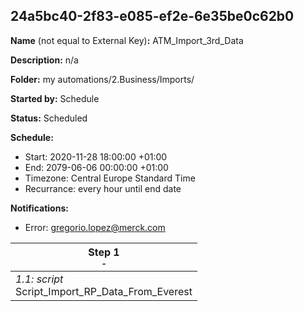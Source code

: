 ## 24a5bc40-2f83-e085-ef2e-6e35be0c62b0

**Name** (not equal to External Key)**:** ATM_Import_3rd_Data

**Description:** n/a

**Folder:** my automations/2.Business/Imports/

**Started by:** Schedule

**Status:** Scheduled

**Schedule:**

* Start: 2020-11-28 18:00:00 +01:00
* End: 2079-06-06 00:00:00 +01:00
* Timezone: Central Europe Standard Time
* Recurrance: every hour until end date

**Notifications:**

* Error: gregorio.lopez@merck.com

| Step 1<br>_<small>-</small>_ |
| --- |
| _1.1: script_<br>Script_Import_RP_Data_From_Everest |
